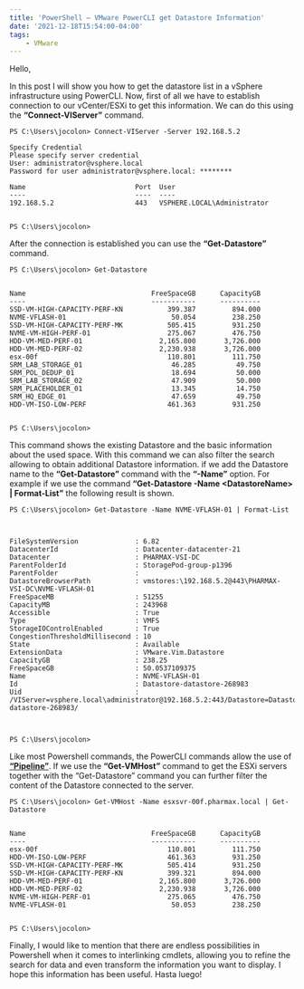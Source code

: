 ```yaml
---
title: 'PowerShell – VMware PowerCLI get Datastore Information'
date: '2021-12-18T15:54:00-04:00'
tags:
    - VMware
---
```


Hello,

In this post I will show you how to get the datastore list in a vSphere infrastructure using PowerCLI. Now, first of all we have to establish connection to our vCenter/ESXi to get this information. We can do this using the **“Connect-VIServer”** command.

```text
PS C:\Users\jocolon> Connect-VIServer -Server 192.168.5.2

Specify Credential
Please specify server credential
User: administrator@vsphere.local
Password for user administrator@vsphere.local: ********

Name                           Port  User
----                           ----  ----
192.168.5.2                    443   VSPHERE.LOCAL\Administrator


PS C:\Users\jocolon> 
```

After the connection is established you can use the **“Get-Datastore”** command.

```text
PS C:\Users\jocolon> Get-Datastore 


Name                               FreeSpaceGB      CapacityGB
----                               -----------      ----------
SSD-VM-HIGH-CAPACITY-PERF-KN           399.387         894.000
NVME-VFLASH-01                          50.054         238.250
SSD-VM-HIGH-CAPACITY-PERF-MK           505.415         931.250
NVME-VM-HIGH-PERF-01                   275.067         476.750
HDD-VM-MED-PERF-01                   2,165.800       3,726.000
HDD-VM-MED-PERF-02                   2,230.938       3,726.000
esx-00f                                110.801         111.750
SRM_LAB_STORAGE_01                      46.285          49.750
SRM_POL_DEDUP_01                        18.694          50.000
SRM_LAB_STORAGE_02                      47.909          50.000
SRM_PLACEHOLDER_01                      13.345          14.750
SRM_HQ_EDGE_01                          47.659          49.750
HDD-VM-ISO-LOW-PERF                    461.363         931.250


PS C:\Users\jocolon>
```

This command shows the existing Datastore and the basic information about the used space. With this command we can also filter the search allowing to obtain additional Datastore information. if we add the Datastore name to the **“Get-Datastore”** command with the **“-Name”** option. For example if we use the command **“Get-Datastore -Name &lt;DatastoreName&gt; | Format-List”** the following result is shown.

```text
PS C:\Users\jocolon> Get-Datastore -Name NVME-VFLASH-01 | Format-List  



FileSystemVersion              : 6.82
DatacenterId                   : Datacenter-datacenter-21
Datacenter                     : PHARMAX-VSI-DC
ParentFolderId                 : StoragePod-group-p1396
ParentFolder                   :
DatastoreBrowserPath           : vmstores:\192.168.5.2@443\PHARMAX-VSI-DC\NVME-VFLASH-01
FreeSpaceMB                    : 51255
CapacityMB                     : 243968
Accessible                     : True
Type                           : VMFS
StorageIOControlEnabled        : True
CongestionThresholdMillisecond : 10
State                          : Available
ExtensionData                  : VMware.Vim.Datastore
CapacityGB                     : 238.25
FreeSpaceGB                    : 50.0537109375
Name                           : NVME-VFLASH-01
Id                             : Datastore-datastore-268983
Uid                            : /VIServer=vsphere.local\administrator@192.168.5.2:443/Datastore=Datastore-datastore-268983/



PS C:\Users\jocolon>
```

Like most Powershell commands, the PowerCLI commands allow the use of **[“Pipeline”](https://docs.microsoft.com/en-us/powershell/module/microsoft.powershell.core/about/about_pipelines?view=powershell-7.2)**. If we use the **“Get-VMHost”** command to get the ESXi servers together with the “Get-Datastore” command you can further filter the content of the Datastore connected to the server.

```text
PS C:\Users\jocolon> Get-VMHost -Name esxsvr-00f.pharmax.local | Get-Datastore


Name                               FreeSpaceGB      CapacityGB
----                               -----------      ----------
esx-00f                                110.801         111.750
HDD-VM-ISO-LOW-PERF                    461.363         931.250
SSD-VM-HIGH-CAPACITY-PERF-MK           505.414         931.250
SSD-VM-HIGH-CAPACITY-PERF-KN           399.321         894.000
HDD-VM-MED-PERF-01                   2,165.800       3,726.000
HDD-VM-MED-PERF-02                   2,230.938       3,726.000
NVME-VM-HIGH-PERF-01                   275.065         476.750
NVME-VFLASH-01                          50.053         238.250


PS C:\Users\jocolon>
```

Finally, I would like to mention that there are endless possibilities in Powershell when it comes to interlinking cmdlets, allowing you to refine the search for data and even transform the information you want to display. I hope this information has been useful. Hasta luego!
